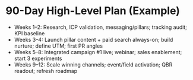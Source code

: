 # 90-Day High-Level Plan (Example)

- Weeks 1–2: Research, ICP validation, messaging/pillars; tracking audit; KPI baseline
- Weeks 3–4: Launch pillar content + paid search always-on; build nurture; define UTM; first PR angles
- Weeks 5–8: Integrated campaign #1 live; webinar; sales enablement; start 3 experiments
- Weeks 9–12: Scale winning channels; event/field activation; QBR readout; refresh roadmap